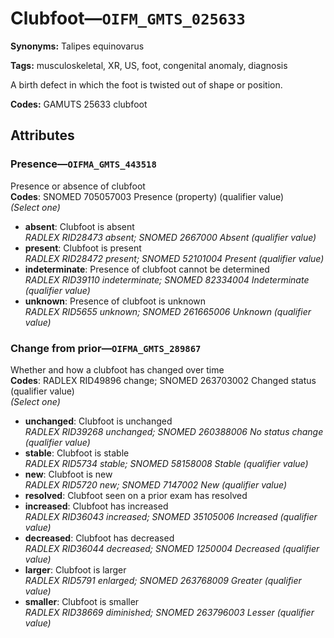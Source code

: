 # Clubfoot—`OIFM_GMTS_025633`

**Synonyms:** Talipes equinovarus

**Tags:** musculoskeletal, XR, US, foot, congenital anomaly, diagnosis

A birth defect in which the foot is twisted out of shape or position.

**Codes:** GAMUTS 25633 clubfoot

## Attributes

### Presence—`OIFMA_GMTS_443518`

Presence or absence of clubfoot  
**Codes**: SNOMED 705057003 Presence (property) (qualifier value)  
*(Select one)*

- **absent**: Clubfoot is absent  
_RADLEX RID28473 absent; SNOMED 2667000 Absent (qualifier value)_
- **present**: Clubfoot is present  
_RADLEX RID28472 present; SNOMED 52101004 Present (qualifier value)_
- **indeterminate**: Presence of clubfoot cannot be determined  
_RADLEX RID39110 indeterminate; SNOMED 82334004 Indeterminate (qualifier value)_
- **unknown**: Presence of clubfoot is unknown  
_RADLEX RID5655 unknown; SNOMED 261665006 Unknown (qualifier value)_

### Change from prior—`OIFMA_GMTS_289867`

Whether and how a clubfoot has changed over time  
**Codes**: RADLEX RID49896 change; SNOMED 263703002 Changed status (qualifier value)  
*(Select one)*

- **unchanged**: Clubfoot is unchanged  
_RADLEX RID39268 unchanged; SNOMED 260388006 No status change (qualifier value)_
- **stable**: Clubfoot is stable  
_RADLEX RID5734 stable; SNOMED 58158008 Stable (qualifier value)_
- **new**: Clubfoot is new  
_RADLEX RID5720 new; SNOMED 7147002 New (qualifier value)_
- **resolved**: Clubfoot seen on a prior exam has resolved  
- **increased**: Clubfoot has increased  
_RADLEX RID36043 increased; SNOMED 35105006 Increased (qualifier value)_
- **decreased**: Clubfoot has decreased  
_RADLEX RID36044 decreased; SNOMED 1250004 Decreased (qualifier value)_
- **larger**: Clubfoot is larger  
_RADLEX RID5791 enlarged; SNOMED 263768009 Greater (qualifier value)_
- **smaller**: Clubfoot is smaller  
_RADLEX RID38669 diminished; SNOMED 263796003 Lesser (qualifier value)_